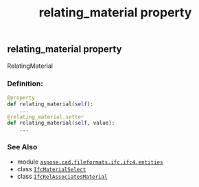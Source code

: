 ﻿---
title: relating_material property
second_title: Aspose.CAD for Python via .NET API References
description: 
type: docs
weight: 80
url: /aspose.cad.fileformats.ifc.ifc4.entities/ifcrelassociatesmaterial/relating_material/
is_root: false
---

## relating_material property


RelatingMaterial
### Definition:
```python
@property
def relating_material(self):
    ...
@relating_material.setter
def relating_material(self, value):
    ...
```

### See Also
* module [`aspose.cad.fileformats.ifc.ifc4.entities`](../../)
* class [`IfcMaterialSelect`](/cad/python-net/aspose.cad.fileformats.ifc.ifc4.types/ifcmaterialselect)
* class [`IfcRelAssociatesMaterial`](/cad/python-net/aspose.cad.fileformats.ifc.ifc4.entities/ifcrelassociatesmaterial)

